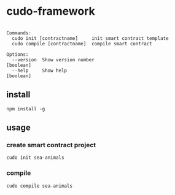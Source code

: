 # cudo-framework

```cudo <cmd> [args]

Commands:
  cudo init [contractname]     init smart contract template
  cudo compile [contractname]  compile smart contract

Options:
  --version  Show version number                                       [boolean]
  --help     Show help                                                 [boolean]

```

## install
```
npm install -g
```

## usage
### create smart contract project
```
cudo init sea-animals
```

### compile
```
cudo compile sea-animals
```
